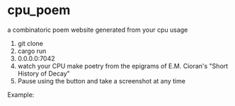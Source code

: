 # cpu_poem
a combinatoric poem website generated from your cpu usage

1. git clone
2. cargo run
3. 0.0.0.0:7042
4. watch your CPU make poetry from the epigrams of E.M. Cioran's "Short History of Decay"
5. Pause using the button and take a screenshot at any time

Example:

